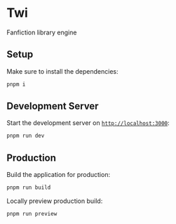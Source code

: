 # Twi

Fanfiction library engine

## Setup

Make sure to install the dependencies:

```bash
pnpm i
```

## Development Server

Start the development server on [`http://localhost:3000`](http://localhost:3000):

```bash
pnpm run dev
```

## Production

Build the application for production:

```bash
pnpm run build
```

Locally preview production build:

```bash
pnpm run preview
```
